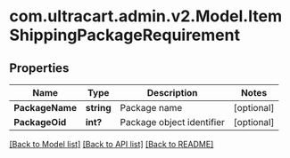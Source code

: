 # com.ultracart.admin.v2.Model.ItemShippingPackageRequirement
## Properties

Name | Type | Description | Notes
------------ | ------------- | ------------- | -------------
**PackageName** | **string** | Package name | [optional] 
**PackageOid** | **int?** | Package object identifier | [optional] 

[[Back to Model list]](../README.md#documentation-for-models) [[Back to API list]](../README.md#documentation-for-api-endpoints) [[Back to README]](../README.md)


